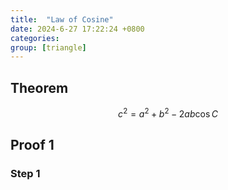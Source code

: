 ```yaml
---
title:  "Law of Cosine"
date: 2024-6-27 17:22:24 +0800
categories: 
group: [triangle]
---
```


## Theorem 

$$
c^2 = a^2 + b^2 - 2ab\cos C
$$

## Proof 1

### Step 1
